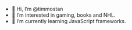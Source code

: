- 👋 Hi, I’m @timmostan
- 👀 I’m interested in gaming, books and NHL.
- 🌱 I’m currently learning JavaScript frameworks.


<!---
timmostan/timmostan is a ✨ special ✨ repository because its `README.md` (this file) appears on your GitHub profile.
You can click the Preview link to take a look at your changes.
--->
